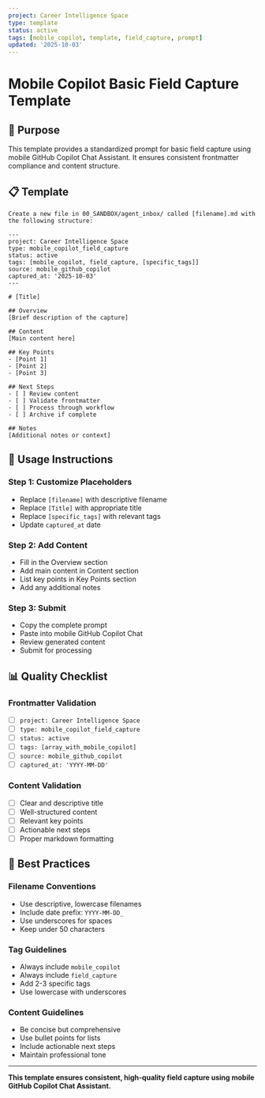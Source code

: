```yaml
---
project: Career Intelligence Space
type: template
status: active
tags: [mobile_copilot, template, field_capture, prompt]
updated: '2025-10-03'
---
```


# Mobile Copilot Basic Field Capture Template

## 🎯 Purpose

This template provides a standardized prompt for basic field capture using mobile GitHub Copilot Chat Assistant. It ensures consistent frontmatter compliance and content structure.

## 📋 Template

```
Create a new file in 00_SANDBOX/agent_inbox/ called [filename].md with the following structure:

---
project: Career Intelligence Space
type: mobile_copilot_field_capture
status: active
tags: [mobile_copilot, field_capture, [specific_tags]]
source: mobile_github_copilot
captured_at: '2025-10-03'
---

# [Title]

## Overview
[Brief description of the capture]

## Content
[Main content here]

## Key Points
- [Point 1]
- [Point 2]
- [Point 3]

## Next Steps
- [ ] Review content
- [ ] Validate frontmatter
- [ ] Process through workflow
- [ ] Archive if complete

## Notes
[Additional notes or context]
```

## 🔧 Usage Instructions

### **Step 1: Customize Placeholders**
- Replace `[filename]` with descriptive filename
- Replace `[Title]` with appropriate title
- Replace `[specific_tags]` with relevant tags
- Update `captured_at` date

### **Step 2: Add Content**
- Fill in the Overview section
- Add main content in Content section
- List key points in Key Points section
- Add any additional notes

### **Step 3: Submit**
- Copy the complete prompt
- Paste into mobile GitHub Copilot Chat
- Review generated content
- Submit for processing

## 📊 Quality Checklist

### **Frontmatter Validation**
- [ ] `project: Career Intelligence Space`
- [ ] `type: mobile_copilot_field_capture`
- [ ] `status: active`
- [ ] `tags: [array_with_mobile_copilot]`
- [ ] `source: mobile_github_copilot`
- [ ] `captured_at: 'YYYY-MM-DD'`

### **Content Validation**
- [ ] Clear and descriptive title
- [ ] Well-structured content
- [ ] Relevant key points
- [ ] Actionable next steps
- [ ] Proper markdown formatting

## 🎯 Best Practices

### **Filename Conventions**
- Use descriptive, lowercase filenames
- Include date prefix: `YYYY-MM-DD_`
- Use underscores for spaces
- Keep under 50 characters

### **Tag Guidelines**
- Always include `mobile_copilot`
- Always include `field_capture`
- Add 2-3 specific tags
- Use lowercase with underscores

### **Content Guidelines**
- Be concise but comprehensive
- Use bullet points for lists
- Include actionable next steps
- Maintain professional tone

---

**This template ensures consistent, high-quality field capture using mobile GitHub Copilot Chat Assistant.**
